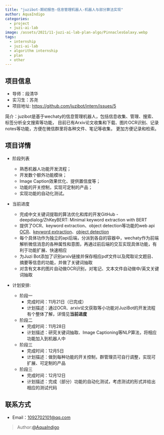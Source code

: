 ```yaml
---
title: "juzibot-期初报告-信息管理机器人-机器人与部分算法实现"
author: AquaIndigo
categories:
  - project
  - juzi-ai-lab
image: /assets/2021/11-juzi-ai-lab-plan-algo/PinnaclesGalaxy.webp
tags:
  - internship
  - juzi-ai-lab
  - algorithm internship
  - plan
  - other
---
```


## 项目信息

- 导师：段清华
- 实习生：苏尧
- 项目地址: <https://github.com/juzibot/intern/issues/5>

简介：juzibot是基于wechaty的信息管理机器人，包括信息收集、管理、搜索、标签分析全文搜索等功能，
目前已有Arxiv论文收集和下载、图片OCR识别、记录notes等功能，方便在微信群里将各种文件、笔记等收集，
更加方便记录和检索。

## 项目详情

- 阶段列表
  - 熟悉机器人功能开发流程；
  - 开发数个额外功能模块；
  - Image Caption效果优化、提供置信度等；
  - 功能的开关控制，实现可定制的产品；
  - 实现功能的自动化测试。

- 当前进度
  - 完成中文关键词提取的算法优化和库的开发GitHub - deepdialog/ZhKeyBERT: Minimal keyword extraction with BERT
  - 提供了OCR、keyword extraction、object detection等功能的web api [OCR](https://github.com/deepdialog/docker-ocr-api)、[keyword extraction](https://github.com/deepdialog/docker-keywords-api)、[object detection](https://github.com/juzibot/object-detect-api)
  - 每个具体功作为独立的api后端，分派到各自的容器中，wechaty作为前端解析微信消息的各种属性和意图，再通过前后端的交互实现具体功能，有利于功能扩展、快速相应
  - 为Juzi Bot添加了识别arxiv链接并保存相应pdf文件以及爬取论文题目、摘要等信息的功能，并做了关键词抽取
  - 对含有文本的图片自动做OCR识别，对笔记、文本文件自动做中/英文关键词抽取

- 计划安排:
  - 阶段一
    - 完成时间：11月21日（已完成）
    - 计划描述：通过OCR、arxiv论文获取等小功能对JuziBot的开发流程有个整体了解，详情见**当前进度**
  - 阶段二
    - 完成时间：11月28日
    - 计划描述：研究关键词抽取、Image Captioning等NLP算法，将相应功能加入到机器人中
  - 阶段三
    - 完成时间：12月5日
    - 计划描述：做到每种功能的开关控制，群管理员可自行调整，实现可扩展、可定制的产品
  - 阶段三
    - 完成时间：12月12日
    - 计划描述：完成（部分）功能的自动化测试，考虑测试的形式并给出相应的测试代码

## 联系方式

- Email：1092702101@qq.com

> Author:[@AquaIndigo](https://github.com/AquaIndigo)
